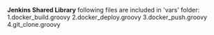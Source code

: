 **Jenkins Shared Library**
following files are included in 'vars' folder: 
1.docker_build.groovy
2.docker_deploy.groovy
3.docker_push.groovy
4.git_clone.groovy
